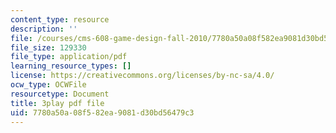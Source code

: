 ```yaml
---
content_type: resource
description: ''
file: /courses/cms-608-game-design-fall-2010/7780a50a08f582ea9081d30bd56479c3_68569.pdf
file_size: 129330
file_type: application/pdf
learning_resource_types: []
license: https://creativecommons.org/licenses/by-nc-sa/4.0/
ocw_type: OCWFile
resourcetype: Document
title: 3play pdf file
uid: 7780a50a-08f5-82ea-9081-d30bd56479c3
---
```

